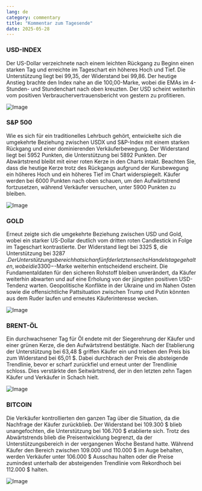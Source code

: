 ```yaml
---
lang: de
category: commentary
title: "Kommentar zum Tagesende"
date: 2025-05-28
---
```


### USD-INDEX

Der US-Dollar verzeichnete nach einem leichten Rückgang zu Beginn einen starken Tag und erreichte im Tageschart ein höheres Hoch und Tief. Die Unterstützung liegt bei 99,35, der Widerstand bei 99,86. Der heutige Anstieg brachte den Index nahe an die 100,00-Marke, wobei die EMAs im 4-Stunden- und Stundenchart nach oben kreuzten. Der USD scheint weiterhin vom positiven Verbrauchervertrauensbericht von gestern zu profitieren.

![Image](https://markleighedu.github.io/img/May-2025/28-May-2025/usdindex.jpg)

### S&P 500

Wie es sich für ein traditionelles Lehrbuch gehört, entwickelte sich die umgekehrte Beziehung zwischen USDX und S&P-Index mit einem starken Rückgang und einer dominierenden Verkäuferbewegung. Der Widerstand liegt bei 5952 Punkten, die Unterstützung bei 5892 Punkten. Der Abwärtstrend bleibt mit einer roten Kerze in den Charts intakt. Beachten Sie, dass die heutige Kerze trotz des Rückgangs aufgrund der Kursbewegung ein höheres Hoch und ein höheres Tief im Chart widerspiegelt. Käufer werden bei 6000 Punkten nach oben schauen, um den Aufwärtstrend fortzusetzen, während Verkäufer versuchen, unter 5900 Punkten zu bleiben.

![Image](https://markleighedu.github.io/img/May-2025/28-May-2025/sp500.jpg)

### GOLD

Erneut zeigte sich die umgekehrte Beziehung zwischen USD und Gold, wobei ein starker US-Dollar deutlich vom dritten roten Candlestick in Folge im Tageschart kontrastierte. Der Widerstand liegt bei 3325 $, die Unterstützung bei 3287 $. Der Unterstützungsbereich hat sich an fünf der letzten sechs Handelstage gehalten, wobei die 3300-$-Marke weiterhin entscheidend erscheint. Die Fundamentaldaten für den sicheren Rohstoff bleiben unverändert, da Käufer weiterhin abwarten und auf eine Erholung von der jüngsten positiven USD-Tendenz warten. Geopolitische Konflikte in der Ukraine und im Nahen Osten sowie die offensichtliche Pattsituation zwischen Trump und Putin könnten aus dem Ruder laufen und erneutes Käuferinteresse wecken.

![Image](https://markleighedu.github.io/img/May-2025/28-May-2025/gold.jpg)

### BRENT-ÖL

Ein durchwachsener Tag für Öl endete mit der Siegerehrung der Käufer und einer grünen Kerze, die den Aufwärtstrend bestätigte. Nach der Etablierung der Unterstützung bei 63,48 $ griffen Käufer ein und trieben den Preis bis zum Widerstand bei 65,01 $. Dabei durchbrach der Preis die absteigende Trendlinie, bevor er scharf zurückfiel und erneut unter der Trendlinie schloss. Dies verstärkte den Seitwärtstrend, der in den letzten zehn Tagen Käufer und Verkäufer in Schach hielt.

![Image](https://markleighedu.github.io/img/May-2025/28-May-2025/brentoil.jpg)

### BITCOIN

Die Verkäufer kontrollierten den ganzen Tag über die Situation, da die Nachfrage der Käufer zurückblieb. Der Widerstand bei 109.300 $ blieb unangefochten, die Unterstützung bei 106.700 $ etablierte sich. Trotz des Abwärtstrends blieb die Preisentwicklung begrenzt, da der Unterstützungsbereich in der vergangenen Woche Bestand hatte. Während Käufer den Bereich zwischen 109.000 und 110.000 $ im Auge behalten, werden Verkäufer unter 106.000 $ Ausschau halten oder die Preise zumindest unterhalb der absteigenden Trendlinie vom Rekordhoch bei 112.000 $ halten.

![Image](https://markleighedu.github.io/img/May-2025/28-May-2025/bitcoin.jpg)

